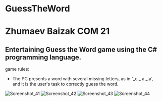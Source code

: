 # GuessTheWord
# Zhumaev Baizak COM 21
## Entertaining Guess the Word game using the C# programming language.
game rules:
- The PC presents a word with several missing letters, as in '_c _ a _ a', and it is the user's task to correctly guess the word.

![Screenshot_41](https://github.com/Baizaknew/GuessTheWord/assets/102854080/c9a599fa-7a56-4324-9461-96eed6c471ad)
![Screenshot_42](https://github.com/Baizaknew/GuessTheWord/assets/102854080/b84d4c79-ebb5-4763-bfeb-19ede9a51dda)
![Screenshot_43](https://github.com/Baizaknew/GuessTheWord/assets/102854080/21a1247c-664f-4ac7-b92b-4a61e394249e)
![Screenshot_44](https://github.com/Baizaknew/GuessTheWord/assets/102854080/45d034be-13ff-4d04-9603-0de5141a76a0)
